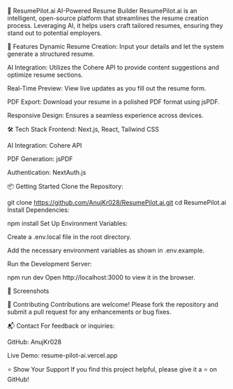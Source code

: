 🧠 ResumePilot.ai
AI-Powered Resume Builder
ResumePilot.ai is an intelligent, open-source platform that streamlines the resume creation process. Leveraging AI, it helps users craft tailored resumes, ensuring they stand out to potential employers.

🚀 Features
Dynamic Resume Creation: Input your details and let the system generate a structured resume.

AI Integration: Utilizes the Cohere API to provide content suggestions and optimize resume sections.

Real-Time Preview: View live updates as you fill out the resume form.

PDF Export: Download your resume in a polished PDF format using jsPDF.

Responsive Design: Ensures a seamless experience across devices.

🛠️ Tech Stack
Frontend: Next.js, React, Tailwind CSS

AI Integration: Cohere API

PDF Generation: jsPDF

Authentication: NextAuth.js

📦 Getting Started
Clone the Repository:

git clone https://github.com/AnujKr028/ResumePilot.ai.git
cd ResumePilot.ai
Install Dependencies:


npm install
Set Up Environment Variables:

Create a .env.local file in the root directory.

Add the necessary environment variables as shown in .env.example.

Run the Development Server:


npm run dev
Open http://localhost:3000 to view it in the browser.

📸 Screenshots


🤝 Contributing
Contributions are welcome! Please fork the repository and submit a pull request for any enhancements or bug fixes.

📬 Contact
For feedback or inquiries:

GitHub: AnujKr028

Live Demo: resume-pilot-ai.vercel.app

⭐️ Show Your Support
If you find this project helpful, please give it a ⭐️ on GitHub!

